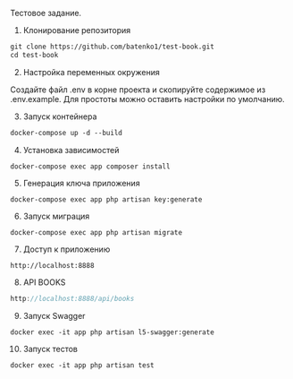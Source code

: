 Тестовое задание.

1. Клонирование репозитория

```txt
git clone https://github.com/batenko1/test-book.git
cd test-book
```

2. Настройка переменных окружения

Создайте файл .env в корне проекта и скопируйте содержимое из .env.example. Для простоты можно оставить настройки по умолчанию.

3. Запуск контейнера

```txt
docker-compose up -d --build
```

4. Установка зависимостей
```
docker-compose exec app composer install
```

5. Генерация ключа приложения
```
docker-compose exec app php artisan key:generate
```

6. Запуск миграция
```
docker-compose exec app php artisan migrate
```

7. Доступ к приложению
```
http://localhost:8888
```

8. API BOOKS
```javascript
http://localhost:8888/api/books
```

9. Запуск Swagger
```
docker exec -it app php artisan l5-swagger:generate
```

10. Запуск тестов
```
docker exec -it app php artisan test
```
